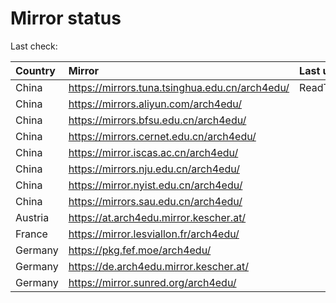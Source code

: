 <script src="./time.js"></script>
# Mirror status
Last check: <script type="text/javascript">localize(1714018903.7460866);</script>

|Country|Mirror|Last update|
|:------|:-----|:----------|
|China|https://mirrors.tuna.tsinghua.edu.cn/arch4edu/|ReadTimeout|
|China|https://mirrors.aliyun.com/arch4edu/|<script type="text/javascript">localize(1713940565);</script>|
|China|https://mirrors.bfsu.edu.cn/arch4edu/|<script type="text/javascript">localize(1713983694);</script>|
|China|https://mirrors.cernet.edu.cn/arch4edu/|<script type="text/javascript">localize(1713897462);</script>|
|China|https://mirror.iscas.ac.cn/arch4edu/|<script type="text/javascript">localize(1713897462);</script>|
|China|https://mirrors.nju.edu.cn/arch4edu/|<script type="text/javascript">localize(1713983694);</script>|
|China|https://mirror.nyist.edu.cn/arch4edu/|<script type="text/javascript">localize(1713983694);</script>|
|China|https://mirrors.sau.edu.cn/arch4edu/|<script type="text/javascript">localize(1713983694);</script>|
|Austria|https://at.arch4edu.mirror.kescher.at/|<script type="text/javascript">localize(1713983694);</script>|
|France|https://mirror.lesviallon.fr/arch4edu/|<script type="text/javascript">localize(1713983694);</script>|
|Germany|https://pkg.fef.moe/arch4edu/|<script type="text/javascript">localize(1713983694);</script>|
|Germany|https://de.arch4edu.mirror.kescher.at/|<script type="text/javascript">localize(1713983694);</script>|
|Germany|https://mirror.sunred.org/arch4edu/|<script type="text/javascript">localize(1713983694);</script>|

<script src="./tablefilter/tablefilter.js"></script>
<script src="./table.js"></script>